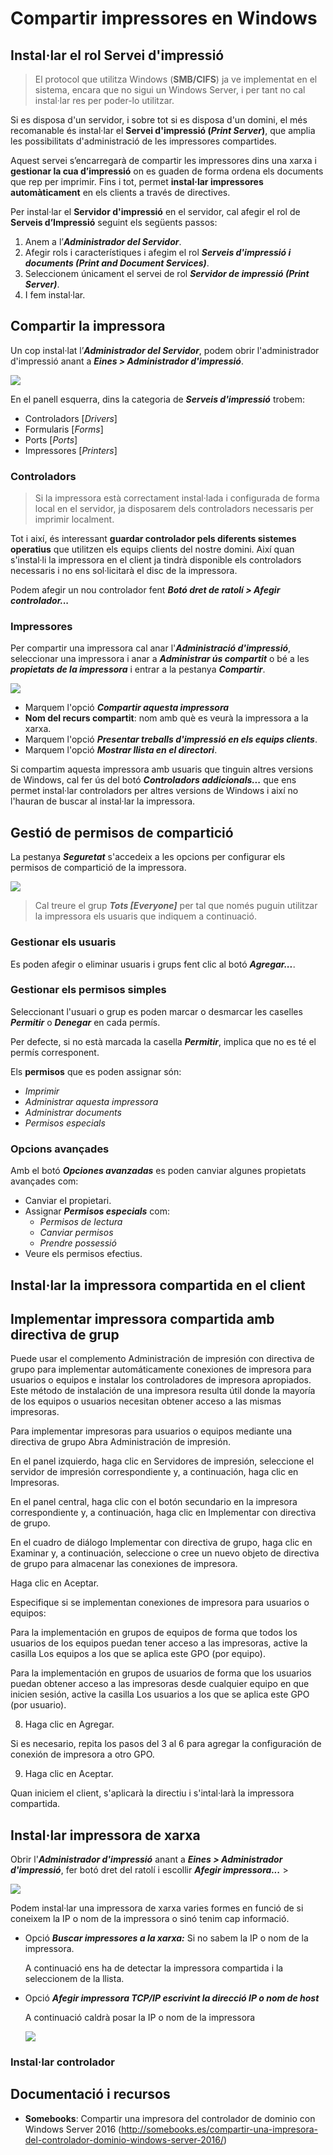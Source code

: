 # Compartir impressores en Windows

## Instal·lar el rol Servei d'impressió 

> El protocol que utilitza Windows (**SMB/CIFS**) ja ve implementat en el sistema, encara que no sigui un Windows Server, i per tant no cal instal·lar res per poder-lo utilitzar. 

Si es disposa d'un servidor, i sobre tot si es disposa d'un domini, el més recomanable és instal·lar el **Servei d'impressió (_Print Server_)**, que amplia les possibilitats d'administració de les impressores compartides.

Aquest servei s’encarregarà de compartir les impressores dins una xarxa i **gestionar la cua d’impressió** on es guaden de forma ordena els documents que rep per imprimir. Fins i tot, permet **instal·lar impressores automàticament** en els clients a través de directives.

Per instal·lar el **Servidor d'impressió** en el servidor, cal afegir el rol de **Serveis d’Impressió** seguint els següents passos:

1. Anem a l’**_Administrador del Servidor_**.
2. Afegir rols i característiques i afegim el rol **_Serveis d'impressió i documents (Print and Document Services)_**.
3. Seleccionem únicament el servei de rol **_Servidor de impressió (Print Server)_**.
4. I fem instal·lar.

## Compartir la impressora

Un cop instal·lat l’**_Administrador del Servidor_**, podem obrir l'administrador d'impressió anant a **_Eines > Administrador d'impressió_**.

![](/assets/uf3-win-print-management.png)

En el panell esquerra, dins la categoria de **_Serveis d'impressió_** trobem:

* Controladors [_Drivers_]
* Formularis [_Forms_]
* Ports [_Ports_]
* Impressores [_Printers_]

### Controladors

> Si la impressora està correctament instal·lada i configurada de forma local en el servidor, ja disposarem dels controladors necessaris per imprimir localment.

Tot i així, és interessant **guardar controlador pels diferents sistemes operatius** que utilitzen els equips clients del nostre domini. Així quan s'instal·li la impressora en el client ja tindrà disponible els controladors necessaris i no ens sol·licitarà el disc de la impressora. 

Podem afegir un nou controlador fent **_Botó dret de ratolí > Afegir controlador..._**

### Impressores

Per compartir una impressora cal anar l'**_Administració d'impressió_**, seleccionar una impressora i  anar a **_Administrar ús compartit_** o bé a les **_propietats de la impressora_** i entrar a la pestanya **_Compartir_**.

![](/assets/uf3-compartir-impressora-general.png)

* Marquem l'opció **_Compartir aquesta impressora_**
* **Nom del recurs compartit**: nom amb què es veurà la impressora a la xarxa.
* Marquem l'opció **_Presentar treballs d'impressió en els equips clients_**.
* Marquem l'opció **_Mostrar llista en el directori_**.

Si compartim aquesta impressora amb usuaris que tinguin altres versions de Windows, cal fer ús del botó **_Controladors addicionals..._** que ens permet instal·lar controladors per altres versions de Windows i així no l'hauran de buscar al instal·lar la impressora.


## Gestió de permisos de compartició

La pestanya **_Seguretat_** s'accedeix a les opcions per configurar els permisos de compartició de la impressora.

![](/assets/uf3-compartir-impressora.png)

> Cal treure el grup **_Tots [Everyone]_** per tal que només puguin utilitzar la impressora els usuaris que indiquem a continuació.

### Gestionar els usuaris

  Es poden afegir o eliminar usuaris i grups fent clic al botó **_Agregar..._**.

### Gestionar els permisos simples

  Seleccionant l'usuari o grup es poden marcar o desmarcar les caselles **_Permitir_** o **_Denegar_** en cada permís.

  Per defecte, si no està marcada la casella **_Permitir_**, implica que no es té el permís corresponent.

  Els **permisos** que es poden assignar són: 
 * _Imprimir_
 * _Administrar aquesta impressora_
 * _Administrar documents_ 
 * _Permisos especials_

### Opcions avançades

Amb el botó **_Opciones avanzadas_** es poden canviar algunes propietats avançades com:

* Canviar el propietari.
* Assignar **_Permisos especials_** com: 
    * _Permisos de lectura_ 
    * _Canviar permisos_  
    * _Prendre possessió_
* Veure els permisos efectius.

## Instal·lar la impressora compartida en el client



## Implementar impressora compartida amb directiva de grup

Puede usar el complemento Administración de impresión con directiva de grupo para implementar automáticamente conexiones de impresora para usuarios o equipos e instalar los controladores de impresora apropiados. Este método de instalación de una impresora resulta útil donde la mayoría de los equipos o usuarios necesitan obtener acceso a las mismas impresoras. 

Para implementar impresoras para usuarios o equipos mediante una directiva de grupo
Abra Administración de impresión.

En el panel izquierdo, haga clic en Servidores de impresión, seleccione el servidor de impresión correspondiente y, a continuación, haga clic en Impresoras.

En el panel central, haga clic con el botón secundario en la impresora correspondiente y, a continuación, haga clic en Implementar con directiva de grupo.

En el cuadro de diálogo Implementar con directiva de grupo, haga clic en Examinar y, a continuación, seleccione o cree un nuevo objeto de directiva de grupo para almacenar las conexiones de impresora.

Haga clic en Aceptar.

Especifique si se implementan conexiones de impresora para usuarios o equipos:

Para la implementación en grupos de equipos de forma que todos los usuarios de los equipos puedan tener acceso a las impresoras, active la casilla Los equipos a los que se aplica este GPO (por equipo).

Para la implementación en grupos de usuarios de forma que los usuarios puedan obtener acceso a las impresoras desde cualquier equipo en que inicien sesión, active la casilla Los usuarios a los que se aplica este GPO (por usuario).

8. Haga clic en Agregar.

Si es necesario, repita los pasos del 3 al 6 para agregar la configuración de conexión de impresora a otro GPO.

9. Haga clic en Aceptar.

Quan iniciem el client, s'aplicarà la directiu i s'intal·larà la impressora compartida.

## Instal·lar impressora de xarxa

Obrir l'**_Administrador d'impressió_** anant a **_Eines > Administrador d'impressió_**, fer botó dret del ratolí i escollir **_Afegir impressora..._** >


![](/assets/uf3-afegir-impressora-buscar.png)


Podem instal·lar una impressora de xarxa varies formes en funció de si coneixem la IP o nom de la impressora o sinó tenim cap informació.

* Opció **_Buscar impressores a la xarxa:_** Si no sabem la IP o nom de la impressora.

  A continuació ens ha de detectar la impressora compartida i la seleccionem de la llista.


* Opció  **_Afegir impressora TCP/IP escrivint la direcció IP o nom de host_**

  A continuació caldrà posar la IP o nom de la impressora

  ![](/assets/uf3-afegir-impressora-IP.png)

### Instal·lar controlador


## Documentació i recursos

* **Somebooks**: Compartir una impresora del controlador de dominio con Windows Server 2016 (http://somebooks.es/compartir-una-impresora-del-controlador-dominio-windows-server-2016/)